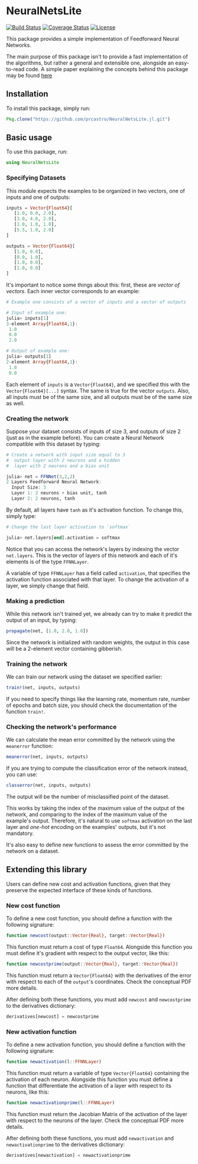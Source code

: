 # NeuralNetsLite

[![Build Status](https://travis-ci.org/prcastro/NeuralNetsLite.jl.svg?branch=master)](https://travis-ci.org/prcastro/NeuralNetsLite.jl)
[![Coverage Status](https://coveralls.io/repos/prcastro/NeuralNetsLite.jl/badge.svg?branch=master&service=github)](https://coveralls.io/github/prcastro/NeuralNetsLite.jl?branch=master)
[![License](http://img.shields.io/badge/license-MIT-brightgreen.svg?style=flat)](LICENSE.md)


This package provides a simple implementation of Feedforward Neural Networks.

The main purpose of this package isn't to provide a fast implementation of the algorithms, but rather a general and extensible one, alongside an easy-to-read code. A simple paper explaining the concepts behind this package may be found [here](https://www.dropbox.com/s/yxlyowikizkdrut/NeuralNets_jl_Explanation.pdf?dl=0)

## Installation

To install this package, simply run:

```julia
Pkg.clone("https://github.com/prcastro/NeuralNetsLite.jl.git")
```

## Basic usage

To use this package, run:

```julia
using NeuralNetsLite
```

### Specifying Datasets

This module expects the examples to be organized in two vectors, one of inputs and one of outputs:

```julia
inputs = Vector{Float64}[
   [1.0, 0.0, 2.0],
   [3.0, 4.0, 2.0],
   [1.0, 1.0, 1.0],
   [5.5, 1.0, 2.0]
]

outputs = Vector{Float64}[
   [1.0, 0.0],
   [0.0, 1.0],
   [1.0, 0.0],
   [1.0, 0.0]
]
```

It's important to notice some things about this: first, these are *vector of vectors*. Each inner vector corresponds to an example:

```julia
# Example one consists of a vector of inputs and a vector of outputs

# Input of example one:
julia> inputs[1]
3-element Array{Float64,1}:
 1.0
 0.0
 2.0

# Output of example one:
julia> outputs[1]
2-element Array{Float64,1}:
 1.0
 0.0
```

Each element of `inputs` is a `Vector{Float64}`, and we specified this with the `Vector{Float64}[...]` syntax. The same is true for the vector `outputs`. Also, all inputs must be of the same size, and all outputs must be of the same size as well.

### Creating the network

Suppose your dataset consists of inputs of size 3, and outputs of size 2 (just as in the example before). You can create a Neural Network compatible with this dataset by typing:

```julia
# Create a network with input size equal to 3
#  output layer with 2 neurons and a hidden
#  layer with 2 neurons and a bias unit

julia> net = FFNNet(3,2,2)
2 Layers Feedforward Neural Network:
  Input Size: 3
  Layer 1: 2 neurons + bias unit, tanh
  Layer 2: 2 neurons, tanh
```

By default, all layers have `tanh` as it's activation function. To change this, simply type:

```julia
# Change the last layer activation to `softmax`

julia> net.layers[end].activation = softmax
```

Notice that you can access the network's layers by indexing the vector `net.layers`. This is the vector of layers of this network and each of it's elements is of the type `FFNNLayer`.

A variable of type `FFNNLayer` has a field called `activation`, that specifies the activation function associated with that layer. To change the activation of a layer, we simply change that field.

### Making a prediction

While this network isn't trained yet, we already can try to make it predict the output of an input, by typing:

```julia
propagate(net, [1.0, 2.0, 1.0])
```

Since the network is initialized with random weights, the output in this case will be a 2-element vector containing gibberish.

### Training the network

We can train our network using the dataset we specified earlier:

```julia
train!(net, inputs, outputs)
```

If you need to specify things like the learning rate, momentum rate, number of epochs and batch size, you should check the documentation of the function `train!`.

### Checking the network's performance

We can calculate the mean error committed by the network using the `meanerror` function:

```julia
meanerror(net, inputs, outputs)
```

If you are trying to compute the classification error of the network instead, you can use:

```julia
classerror(net, inputs, outputs)
```

The output will be the number of misclassified point of the dataset.

This works by taking the index of the maximum value of the output of the network, and comparing to the index of the maximum value of the example's output. Therefore, it's natural to use `softmax` activation on the last layer and *one-hot* encoding on the examples' outputs, but it's not mandatory.

It's also easy to define new functions to assess the error committed by the network on a dataset.

## Extending this library

Users can define new cost and activation functions, given that they preserve the expected interface of these kinds of functions.

### New cost function

To define a new cost function, you should define a function with the following signature:

```julia
function newcost(output::Vector{Real}, target::Vector{Real})
```

This function must return a cost of type `Float64`. Alongside this function you must define it's gradient with respect to the output vector, like this:

```julia
function newcostprime(output::Vector{Real}, target::Vector{Real})
```

This function must return a `Vector{Float64}` with the derivatives of the error with respect to each of the `output`'s coordinates. Check the conceptual PDF more details.

After defining both these functions, you must add `newcost` and `newcostprime` to the derivatives dictionary:

```julia
derivatives[newcost] = newcostprime
```

### New activation function

To define a new activation function, you should define a function with the following signature:

```julia
function newactivation(l::FFNNLayer)
```

This function must return a variable of type `Vector{Float64}` containing the activation of each neuron. Alongside this function you must define a function that differentiate the activation of a layer  with respect to its neurons, like this:

```julia
function newactivationprime(l::FFNNLayer)
```

This function must return the Jacobian Matrix of the activation of the layer with respect to the neurons of the layer. Check the conceptual PDF more details.

After defining both these functions, you must add `newactivation` and `newactivationprime` to the derivatives dictionary:

```julia
derivatives[newactivation] = newactivationprime
```

